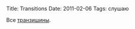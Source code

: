 Title: Transitions
Date: 2011-02-06
Tags: слушаю

<div class="text"><p>Все <a href="http://www.mixriot.com/content/john-digweed-transitions">транзишины</a>.</p></div>